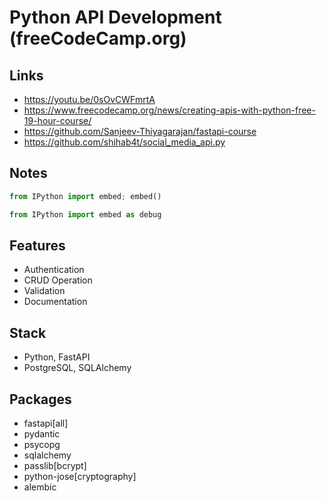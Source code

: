 # Python API Development (freeCodeCamp.org)

## Links

- https://youtu.be/0sOvCWFmrtA
- https://www.freecodecamp.org/news/creating-apis-with-python-free-19-hour-course/
- https://github.com/Sanjeev-Thiyagarajan/fastapi-course
- https://github.com/shihab4t/social_media_api.py

## Notes

```py
from IPython import embed; embed()
```

```py
from IPython import embed as debug
```

## Features

- Authentication
- CRUD Operation
- Validation
- Documentation

## Stack

- Python, FastAPI
- PostgreSQL, SQLAlchemy

## Packages

- fastapi[all]
- pydantic
- psycopg
- sqlalchemy
- passlib[bcrypt]
- python-jose[cryptography]
- alembic

<!-- 
# Section 14: Deployment Ubuntu

- Create an Ubuntu VM
- Update packages
- Install Python
- Install Postgres & setup password
- Postgres Config
- Create new user and setup python environment
- Environment Variables
- Alembic migrations on production database
- Gunicorn
- Creating a Systemd service
- NGINX
- Setting up Domain name
- SSL/HTTPS
- NGINX enable
- Firewall
- Pushing code changes to Production
